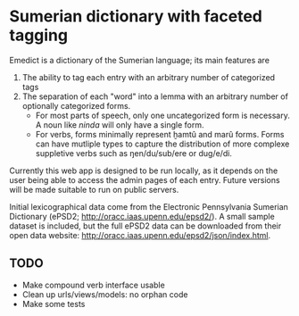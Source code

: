 # Sumerian dictionary with faceted tagging

Emedict is a dictionary of the Sumerian language; its main features are
1. The ability to tag each entry with an arbitrary number of categorized tags
1. The separation of each "word" into a lemma with an arbitrary number of optionally categorized forms.
    * For most parts of speech, only one uncategorized form is necessary. A noun like *ninda* will only have a single form.
    * For verbs, forms minimally represent ḫamtû and marû forms. Forms can have mutliple types to capture the distribution of more complexe suppletive verbs such as ŋen/du/sub/ere or dug/e/di.

Currently this web app is designed to be run locally, as it depends on the user being able to access the admin pages of each entry. Future versions will be made suitable to run on public servers.

Initial lexicographical data come from the Electronic Pennsylvania Sumerian Dictionary (ePSD2; http://oracc.iaas.upenn.edu/epsd2/). A small sample dataset is included, but the full ePSD2 data can be downloaded from their open data website: http://oracc.iaas.upenn.edu/epsd2/json/index.html.

## TODO
* Make compound verb interface usable
* Clean up urls/views/models: no orphan code
* Make some tests